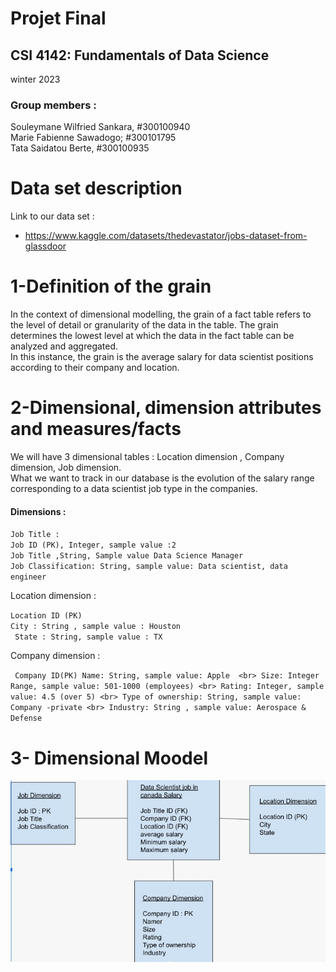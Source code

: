 # Projet Final 

## CSI 4142:  Fundamentals of Data Science
winter 2023



### Group members : 
Souleymane Wilfried Sankara, #300100940 <br>
Marie Fabienne Sawadogo; #300101795  <br>
Tata Saidatou Berte,  #300100935 <br>

# Data set description
Link to our data set : 
-  https://www.kaggle.com/datasets/thedevastator/jobs-dataset-from-glassdoor


# 1-Definition of the grain

In the context of dimensional modelling, the grain of a fact table refers to the level of detail or granularity of the data in the table. The grain determines the lowest level at which the data in the fact table can be analyzed and aggregated. <br>
In this instance, the grain is the average salary for data scientist positions according to their company and location.



# 2-Dimensional, dimension attributes and measures/facts

We will have 3  dimensional tables : Location dimension , Company dimension, Job dimension.<br>
What we want to track in our database is the evolution of the salary range corresponding to a data scientist job type in the companies. 

#### Dimensions : <br>



`Job Title :` <br>
  ` Job ID (PK), Integer, sample value :2 ` <br>
  ` Job Title ,String, Sample value Data Science Manager `<br>
   `Job Classification: String, sample value: Data scientist, data engineer` <br>

Location dimension :
 
` Location ID (PK) ` <br>
` City : String , sample value : Houston ` <br>
` State : String, sample value : TX` <br>

Company dimension :

` Company ID(PK)
 Name: String, sample value: Apple  <br>
 Size: Integer Range, sample value: 501-1000 (employees) <br>
 Rating: Integer, sample value: 4.5 (over 5) <br>
Type of ownership: String, sample value: Company -private <br>
Industry: String , sample value: Aerospace & Defense` <br>


# 3- Dimensional Moodel
![Dimensions Model](https://github.com/fabienne-lab/CSI-4142/blob/main/images/Dimensions.jpeg)
